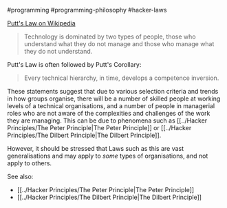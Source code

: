 #programming #programming-philosophy #hacker-laws


[Putt's Law on Wikipedia](https://en.wikipedia.org/wiki/Putt%27s_Law_and_the_Successful_Technocrat)

> Technology is dominated by two types of people, those who understand what they do not manage and those who manage what they do not understand.

Putt's Law is often followed by Putt's Corollary:

> Every technical hierarchy, in time, develops a competence inversion.

These statements suggest that due to various selection criteria and trends in how groups organise, there will be a number of skilled people at working levels of a technical organisations, and a number of people in managerial roles who are not aware of the complexities and challenges of the work they are managing. This can be due to phenomena such as [[../Hacker Principles/The Peter Principle|The Peter Principle]] or [[../Hacker Principles/The Dilbert Principle|The Dilbert Principle]].

However, it should be stressed that Laws such as this are vast generalisations and may apply to _some_ types of organisations, and not apply to others.

See also:

- [[../Hacker Principles/The Peter Principle|The Peter Principle]]
- [[../Hacker Principles/The Dilbert Principle|The Dilbert Principle]]